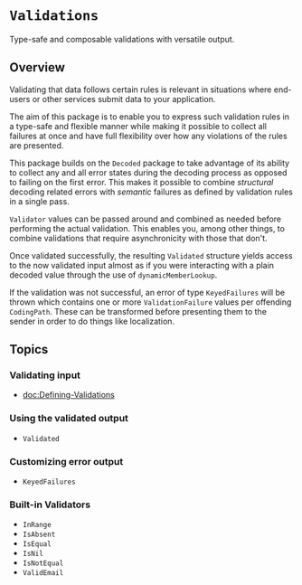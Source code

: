 # ``Validations``

Type-safe and composable validations with versatile output.       

## Overview

Validating that data follows certain rules is relevant in situations where end-users or other services submit data to your application.

The aim of this package is to enable you to express such validation rules in a type-safe and flexible manner while making it possible to collect all failures at once and have full flexibility over how any violations of the rules are presented.

This package builds on the `Decoded` package to take advantage of its ability to collect any and all error states during the decoding process as opposed to failing on the first error. This makes it possible to combine _structural_ decoding related errors with _semantic_ failures as defined by validation rules in a single pass.

``Validator`` values can be passed around and combined as needed before performing the actual validation. This enables you, among other things, to combine validations that require asynchronicity with those that don't.

Once validated successfully, the resulting ``Validated`` structure yields access to the now validated input almost as if you were interacting with a plain decoded value through the use of `dynamicMemberLookup`.

If the validation was not successful, an error of type ``KeyedFailures`` will be thrown which contains one or more ``ValidationFailure`` values per offending `CodingPath`. These can be transformed before presenting them to the sender in order to do things like localization.


## Topics

### Validating input

- <doc:Defining-Validations>

### Using the validated output

- ``Validated``

### Customizing error output 

- ``KeyedFailures``

### Built-in Validators

- ``InRange``
- ``IsAbsent``
- ``IsEqual``
- ``IsNil``
- ``IsNotEqual``
- ``ValidEmail``
